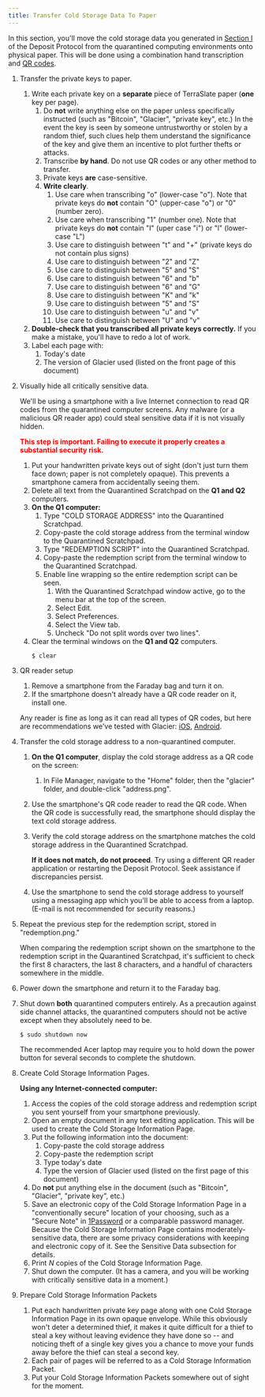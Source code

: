 ```yaml
---
title: Transfer Cold Storage Data To Paper
---
```


In this section, you'll move the cold storage data you generated in [Section I](../../deposit/generate-cold-storage-data/) of the Deposit Protocol from the quarantined computing environments onto physical paper. This will be
done using a combination hand transcription and
[QR codes](https://en.wikipedia.org/wiki/QR_code).

1. Transfer the <span class="danger">private keys</span> to paper.
    1. Write each <span class="danger">private key</span> on a **separate** piece
    of TerraSlate paper (**one** key per page).
        1. Do **not** write anything else on the paper unless specifically
        instructed (such as "Bitcoin", "Glacier", "private key", etc.) In the
        event the key is seen by someone untrustworthy or stolen by a random
        thief, such clues help them understand the significance of the key and
        give them an incentive to plot further thefts or attacks.
        1. Transcribe **by hand**. Do not use QR codes or any other method to transfer.
        1. Private keys **are** case-sensitive.
        1. **Write clearly**.
            1. Use care when transcribing "o" (lower-case "o"). Note that
            private keys do **not** contain "O" (upper-case "o") or "0" (number zero).
            1. Use care when transcribing "1" (number one). Note that private
            keys do **not** contain "I" (uper case "i") or "l" (lower-case "L")
            1. Use care to distinguish between "t" and "+" (private keys do
            not contain plus signs)
            1. Use care to distinguish between "2" and "Z"
            1. Use care to distinguish between "5" and "S"
            1. Use care to distinguish between "6" and "b"
            1. Use care to distinguish between "6" and "G"
            1. Use care to distinguish between "K" and "k"
            1. Use care to distinguish between "5" and "S"
            1. Use care to distinguish between "u" and "v"
            1. Use care to distinguish between "U" and "v"
    1. **Double-check that you transcribed all
    <span class="danger">private keys</span> correctly.** If you make a mistake,
    you'll have to redo a lot of work.
    1. Label each page with:
        1. Today's date
        1. The version of Glacier used (listed on the front page of this document)
1. Visually hide all critically sensitive data.

    We'll be using a smartphone with a live Internet connection to read QR
    codes from the quarantined computer screens. Any malware (or a malicious
    QR reader app) could steal sensitive data if it is not visually hidden.

    **<span style="color: red;">This step is important. Failing to execute it properly creates a substantial
    security risk.</span>**

    1. Put your <span class="danger">handwritten private keys</span> out of
    sight (don't just turn them face down; paper is not completely opaque).
    This prevents a smartphone camera from accidentally seeing them.
    1. Delete all text from the Quarantined Scratchpad on the **Q1 and Q2**
    computers.
    1. **On the Q1 computer:**
        1. Type "COLD STORAGE ADDRESS" into the Quarantined Scratchpad.
        1. Copy-paste the <span class="warning">cold storage address</span>
        from the terminal window to the Quarantined Scratchpad.
        1. Type "REDEMPTION SCRIPT" into the Quarantined Scratchpad.
        1. Copy-paste the <danger class="warning">redemption script</danger>
        from the terminal window to the Quarantined Scratchpad.
        1. Enable line wrapping so the entire <span class="warning">redemption
        script</span> can be seen.
            1. With the Quarantined Scratchpad window active, go to the menu
            bar at the top of the screen.
            1. Select Edit.
            1. Select Preferences.
            1. Select the View tab.
            1. Uncheck "Do not split words over two lines".
    1. Clear the terminal windows on the **Q1 and Q2** computers.
       ```
       $ clear
       ```
1. QR reader setup
    1. Remove a smartphone from the Faraday bag and turn it on.
    1. If the smartphone doesn't already have a QR code reader on it, install one.

    Any reader is fine as long as it can read all types of QR codes, but
    here are recommendations we've tested with Glacier:
    [iOS](https://itunes.apple.com/us/app/qr-reader-for-iphone/id368494609?mt=8),
    [Android](https://play.google.com/store/apps/details?id=com.application_4u.qrcode.barcode.scanner.reader.flashlight&hl=en).

1. Transfer the <span class="warning">cold storage address</span> to a
non-quarantined computer.
    1. **On the Q1 computer**, display the
    <span class="warning">cold storage address</span> as a
    <span class="warning">QR code</span> on the screen:
        1. In File Manager, navigate to the "Home" folder, then the "glacier"
        folder, and double-click "address.png".
    1. Use the smartphone's QR code reader to read the <span class="warning">QR
    code</span>. When the <span class="warning">QR code</span> is
    successfully read, the smartphone should display the text
    <span class="warning">cold storage address</span>.
    1. Verify the <span class="warning">cold storage</span> address on the
    smartphone matches the <span class="warning">cold storage address</span> in the Quarantined Scratchpad.

        **If it does not match, do not proceed**. Try using a different QR reader application or restarting the Deposit Protocol. Seek assistance if discrepancies persist.

    1. Use the smartphone to send the
    <span class="warning">cold storage address</span> to yourself using a
    messaging app which you'll be able to access from a laptop.
    (E-mail is not recommended for security reasons.)

1. Repeat the previous step for the
<span class="warning">redemption script</span>, stored in "redemption.png."

    When comparing the <span class="warning">redemption script</span> shown on the smartphone to the
    <span class="warning">redemption script</span> in the Quarantined Scratchpad, it's sufficient to check
    the first 8 characters, the last 8 characters, and a handful of characters
    somewhere in the middle.

1. Power down the smartphone and return it to the Faraday bag.
1. Shut down **both** quarantined computers entirely. As a precaution against
side channel attacks, the quarantined computers should not be active except
when they absolutely need to be.
    ```
    $ sudo shutdown now
    ```
    The recommended Acer laptop may require you to hold down the power button for
    several seconds to complete the shutdown.
1. Create <span class="warning">Cold Storage Information Pages</span>.

   **Using any Internet-connected computer:**
    1. Access the copies of the <span class="warning">cold storage address</span>
    and <span class="warning">redemption script</span> you sent yourself from
    your smartphone previously.
    1. Open an empty document in any text editing application. This will be used
    to create the <span class="warning">Cold Storage Information Page</span>.
    1. Put the following information into the document:
        1. Copy-paste the <span class="warning">cold storage address</span>
        1. Copy-paste the <span class="warning">redemption script</span>
        1. Type today's date
        1. Type the version of Glacier used (listed on the first page of this document)
    1. Do **not** put anything else in the document (such as "Bitcoin",
        "Glacier", "private key", etc.)
    1. Save an electronic copy of the <span class="warning">Cold Storage
        Information Page</span> in a "conventionally secure" location of your choosing,
        such as a "Secure Note" in [1Password](https://1password.com/) or a comparable password
        manager. Because the Cold Storage Information Page contains
        moderately-sensitive data, there are some privacy considerations with keeping and
        electronic copy of it. See the Sensitive Data subsection for details.
    1. Print *N* copies of the
        <span class="warning">Cold Storage Information Page</span>.
    1. Shut down the computer. (It has a camera, and you will be working with
        critically sensitive data in a moment.)
1. Prepare <span class="danger">Cold Storage Information Packets</span>
    1. Put each <span class="danger">handwritten private key page</span> along
    with one <span class="warning">Cold Storage Information Page</span> in its own
    opaque envelope. While this obviously won't deter a determined
    thief, it makes it quite difficult for a thief to steal a key without leaving
    evidence they have done so -- and noticing theft of a single key gives you a
    chance to move your funds away before the thief can steal a second key.
    1. Each pair of pages will be referred to as a
    <span class="danger">Cold Storage Information Packet</span>.
    1. Put your <span class="danger">Cold Storage Information Packets</span>
    somewhere out of sight for the moment.
